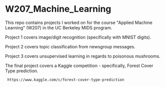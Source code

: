 # W207_Machine_Learning
This repo contains projects I worked on for the course "Applied Machine Learning" (W207) in the UC Berkeley MIDS program.

Project 1 covers image/digit recognition (specifically with MNIST digits).

Project 2 covers topic classification from newsgroup messages.

Project 3 covers unsupervised learning in regards to poisonous mushrooms.

The final project covers a Kaggle competition - specifically, Forest Cover Type prediction.

     https://www.kaggle.com/c/forest-cover-type-prediction
